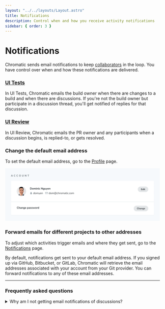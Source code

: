 ```yaml
---
layout: "../../layouts/Layout.astro"
title: Notifications
description: Control when and how you receive activity notifications
sidebar: { order: 3 }
---
```


# Notifications

Chromatic sends email notifications to keep [collaborators](/docs/collaborators) in the loop. You have control over when and how these notifications are delivered.

### [UI Tests](/docs/test)

In UI Tests, Chromatic emails the build owner when there are changes to a build and when there are discussions. If you're not the build owner but participate in a discussion thread, you'll get notified of replies for that discussion.

### [UI Review](/docs/review)

In UI Review, Chromatic emails the PR owner and any participants when a discussion begins, is replied-to, or gets resolved.

### Change the default email address

To set the default email address, go to the [Profile](https://www.chromatic.com/profile) page.

![Change email](../../images/profile-account-email-password.png)

### Forward emails for different projects to other addresses

To adjust which activities trigger emails and where they get sent, go to the [Notifications](https://www.chromatic.com/notifications) page.

By default, notifications get sent to your default email address. If you signed up via GitHub, Bitbucket, or GitLab, Chromatic will retrieve the email addresses associated with your account from your Git provider. You can forward notifications to any of these email addresses.

---

### Frequently asked questions

<details>
<summary>Why am I not getting email notifications of discussions?</summary>

If you signed up to Chromatic via the supported Git providers (e.g., GitHub, GitLab, BitBucket), notifications are sent automatically to the email address you have configured for any discussion you've subscribed to.

Still, if you do not see any notifications, this could be an issue with your local Git configuration. Run the following command to verify which email is configured:

```shell
git config user.email
```

In case you need to change it, you can run the following command:

```shell
git config user.email 'your@email.com'
```

</details>
